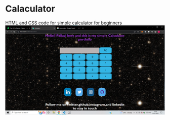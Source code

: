 ﻿# Calaculator
HTML and CSS code for simple calculator for beginners
![alt text](https://github.com/pallavi991/Calculator/blob/main/Screenshot%202022-10-14%20120027.png)
